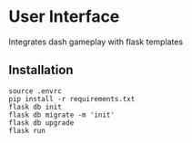 # User Interface
Integrates dash gameplay with flask templates

## Installation
```
source .envrc
pip install -r requirements.txt
flask db init
flask db migrate -m 'init'
flask db upgrade
flask run
```
